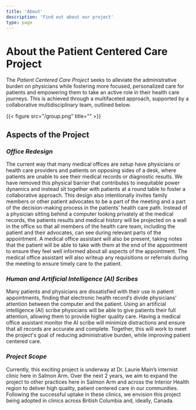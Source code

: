 ```yaml
---
title: 'About'
description: 'Find out about our project'
type: page
---
```

# About the Patient Centered Care Project
The *Patient Centered Care Project* seeks to alleviate the administrative burden on physicians while fostering more focused, personalized care for patients and empowering them to take an active role in their health care journeys. This is achieved through a multifaceted approach, supported by a collaborative multidisciplinary team, outlined below.

{{< figure src="/group.png" title="" >}}

## Aspects of the Project
### *Office Redesign*
The current way that many medical offices are setup have physicians or health care providers and patients on opposing sides of a desk, where patients are unable to see their medical records or diagnostic results. We have removed this physical barrier that contributes to inequitable power dynamics and instead sit together with patients at a round table to foster a collaborative approach. This design also intentionally invites family members or other patient advocates to be a part of the meeting and a part of the decision-making process in the patients’ health care path. Instead of a physician sitting behind a computer looking privately at the medical records, the patients results and medical history will be projected on a wall in the office so that all members of the health care team, including the patient and their advocates, can see during relevant parts of the appointment. A medical office assistant will also be present, taking notes that the patient will be able to take with them at the end of the appointment to ensure they feel well informed about all aspects of the appointment. The medical office assistant will also writeup any requisitions or referrals during the meeting to ensure timely care to the patient.
 
### *Human and Artificial Intelligence (AI) Scribes*
Many patients and physicians are dissatisfied with their use in patient appointments, finding that electronic health record’s divide physicians’ attention between the computer and the patient. Using an artificial intelligence (AI) scribe physicians will be able to give patients their full attention, allowing them to provide higher quality care. Having a medical office assistant monitor the AI scribe will minimize distractions and ensure that all records are accurate and complete. Together, this will work to meet the project's goal of reducing administrative burden, while improving patient centered care.
 
### *Project Scope*
Currently, this exciting project is underway at Dr. Laurie Main’s internist clinic here in Salmon Arm. Over the next 2 years, we aim to expand the project to other practices here in Salmon Arm and across the Interior Health region to deliver high quality, patient centered care in our communities. Following the successful uptake in these clinics, we envision this project being adopted in clinics across British Columbia and, ideally, Canada.



